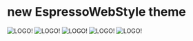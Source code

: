 new EspressoWebStyle theme
========================

![LOGO!](https://raw.githubusercontent.com/Rasarts/jetbrains-webstorm-theme/EspressoWebStyle/EspressoWebStyle/screen.png)
![LOGO!](https://raw.githubusercontent.com/Rasarts/jetbrains-webstorm-theme/EspressoWebStyle/EspressoWebStyle/new.png)
![LOGO!](https://raw.githubusercontent.com/Rasarts/jetbrains-webstorm-theme/EspressoWebStyle/EspressoWebStyle/css.png)
![LOGO!](https://raw.githubusercontent.com/Rasarts/jetbrains-webstorm-theme/EspressoWebStyle/EspressoWebStyle/html.png)
![LOGO!](https://raw.githubusercontent.com/Rasarts/jetbrains-webstorm-theme/EspressoWebStyle/EspressoWebStyle/dart.png)